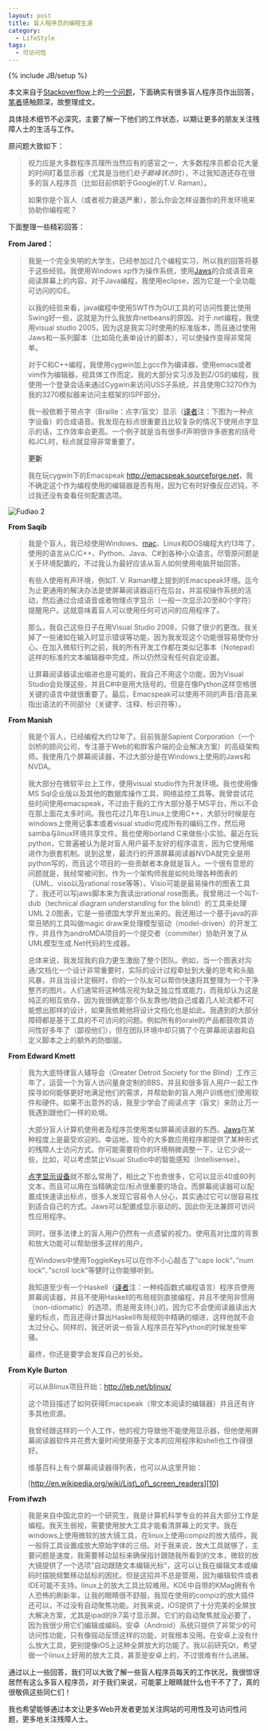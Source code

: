 ```yaml
---
layout: post
title: 盲人程序员的编程生涯
category:
  - LifeStyle
tags:
  - 可访问性
---
```

{% include JB/setup %}

本文来自于[Stackoverflow][1]上的[一个问题][2]，下面确实有很多盲人程序员作出回答，[笔者][3]感触颇深，故整理成文。

具体技术细节不必深究，主要了解一下他们的工作状态，以期让更多的朋友关注残障人士的生活与工作。

原问题大致如下：

> 视力应是大多数程序员理所当然应有的感官之一，大多数程序员都会花大量的时间盯着显示器（尤其是当他们*处于巅峰状态*时），不过我知道还存在很多的盲人程序员（比如目前供职于Google的T.V. Raman）。
> 
> 如果你是个盲人（或者视力衰退严重），那么你会怎样设置你的开发环境来协助你编程呢？

下面整理一些精彩回答：

**From Jared：**

> 我是一个完全失明的大学生，已经参加过几个编程实习，所以我的回答将基于这些经验。我使用Windows xp作为操作系统，使用[Jaws][4]的合成语音来阅读屏幕上的内容。对于Java编程，我使用eclipse，因为它是一个全功能可访问的IDE。
> 
> 以我的经验来看，java编程中使用SWT作为GUI工具的可访问性要比使用Swing好一些，这就是为什么我放弃netbeans的原因。对于.net编程，我使用visual studio 2005，因为这是我实习时使用的标准版本，而且通过使用Jaws和一系列脚本（比如简化表单设计的脚本），可以使操作变得非常简单。
> 
> 对于C和C++编程，我使用cygwin加上gcc作为编译器，使用emacs或者vim作为编辑器，视具体工作而定。我的大部分实习涉及到Z/OS的编程，我使用一个登录会话来通过Cygwin来访问USS子系统，并且使用C3270作为我的3270模拟器来访问主框架的ISPF部分。
> 
> 我一般依赖于带点字（Braille：点字/盲文）显示（[译者][5]注：下图为一种点字设备）的合成语音。我发现在标点很重要且比较复杂的情况下使用点字显示的话，工作效率会更高。一个例子就是当有很多if声明很许多嵌套的括号和JCL时，标点就显得非常重要了。
> 
> **更新**
> 
> 我在玩cygwin下的Emacspeak <http://emacspeak.sourceforge.net>，我不确定这个作为编程使用的编辑器是否有用，因为它有时好像反应迟钝，不过我还没有查看任何配置选项。 

![Fudiao 2][6]

**From Saqib**

> 我是个盲人，我已经使用Windows、[mac][7]、Linux和DOS编程大约13年了，使用的语言从C/C++、Python、Java、C#到各种小众语言。尽管原问题是关于环境配置的，不过我认为最好应该从盲人如何使用电脑开始回答。
> 
> 有些人使用有声环境，例如T. V. Raman楼上提到的Emacspeak环境。迄今为止更通用的解决办法是使屏幕阅读器运行在后台，并监视操作系统的活动，然后通过合成语音或者物理点字显示（一般一次显示20至80个字符）提醒用户。这就意味着盲人可以使用任何可访问的应用程序了。
> 
> 那么，我自己这些日子在用Visual Studio 2008，只做了很少的更改。我关掉了一些诸如在输入时显示错误等功能，因为我发现这个功能很容易使你分心。在加入微软行列之前，我的所有开发工作都在类似记事本（Notepad）这样的标准的文本编辑器中完成，所以仍然没有任何自定设置。
> 
> 让屏幕阅读器读出缩进也是可能的，我自己不用这个功能，因为Visual Studio会处理这些，并且C#中是用大括号的。但是在像Python这样空格很关键的语言中就很重要了。最后，Emacspeak可以使用不同的声音/音高来指出语法的不同部分（关键字、注释、标识符等）。 

**From Manish**

> 我是个盲人，已经编程大约12年了。目前我是Sapient Corporation（一个剑桥的顾问公司，专注基于Web的和胖客户端的企业解决方案）的高级架构师。我使用几个屏幕阅读器，不过大部分是在Windows上使用的Jaws和NVDA。
> 
> 我大部分在微软平台上工作，使用visual studio作为开发环境。我也使用像MS Sql企业版以及其他的数据库操作工具、网络监控工具等。我曾尝试花些时间使用emacspeak，不过由于我的工作大部分基于MS平台，所以不会在那上面花太多时间。我也花过几年在Linux上使用C++，大部分时候是在windows上使用记事本或者visual studio完成所有的编码工作，然后用samba与linux环境共享文件。我也使用borland C来做些小实验。最近在玩python，它普遍被认为是对盲人用户最不友好的程序语言，因为它使用缩进作为嵌套机制。说到这里，最流行的开源屏幕阅读器NVDA就完全是用python写的，而且这个项目的一些贡献者本身就是盲人。一个很有意思的问题就是，我经常被问到，作为一个架构师我是如何处理各种图表的（UML、viso以及rational rose等等）。Visio可能是最易操作的图表工具了，我还可以写jaws脚本来为我读出rational rose图表。我曾用过一个叫T-dub（technical diagram understanding for the blind）的工具来处理UML 2.0图表，它是一些德国大学开发出来的。我还用过一个基于java的非常丑陋的工具叫做magic draw来处理模型驱动（model-driven）的开发工作，并且作为androMDA项目的一个提交者（commiter）协助开发了从UML模型生成.Net代码的生成器。
> 
> 总体来说，我发现我的自力更生激励了整个团队。例如，当一个图表对沟通/文档化一个设计非常重要时，实际的设计过程牵扯到大量的思考和头脑风暴，并且当设计定稿时，你的一个队友可以帮你快速将其整理为一个干净整齐的图片。人们通常将这种情况视为缺乏独立性或能力，而我却认为这是纯正的相互依存，因为我很确定那个队友靠他/她自己或着几人轮流都不可能想出那样的设计，如果我依赖他将设计文档化也是如此。我遇到的大部分障碍都是基于工具的不可访问的问题。例如所有的orale的产品都鼓吹其访问性好多年了（鄙视他们），但在团队环境中却只搞了个在屏幕阅读器和自定义脚本之上的额外的防御层。 

**From Edward Kmett**

> 我为大底特律盲人辅导会（Greater Detroit Society for the Blind）工作三年了，运营一个为盲人访问量身定制的BBS，并且和很多盲人用户一起工作探寻如何能够更好地满足他们的需求，并帮助新的盲人用户训练他们使用软件和硬件。如果不出意外的话，我至少学会了阅读点字（盲文）来防止万一我遇到跟他们一样的处境。
> 
> 大部分盲人计算机使用者及程序员使用类似屏幕阅读器的东西。[Jaws][8]在某种程度上是最受欢迎的。幸运地，现今的大多数应用程序都提供了某种形式的残障人士访问方式。你可能需要将你的环境稍微调整一下，让它少说一些，比如，可以考虑禁止Visual Studio中的智能感知（Intellisense）。
> 
> [点字显示设备][9]就不那么常用了，相比之下也贵很多，它可以显示40或80列文本，而且可以用在当精确定位/标点很重要的场合。而屏幕阅读器可以配置成快速读出标点，很多人发现它容易令人分心，其实通过它可以很容易找到适合自己的方式。Jaws可以配置成显示驱动的，因此你无法兼顾可访问性应用程序。
> 
> 同时，很多法律上的盲人用户仍然有一点遗留的视力。使用高对比度的背景和放大功能可以帮助很多这样的用户。
> 
> 在Windows中使用ToggleKeys可以在你不小心敲击了”caps lock“、”num lock“、”scroll lock“等健时让你能够听到。
> 
> 我知道至少有一个Haskell（[译者][5]注：一种纯函数式编程语言）程序员使用屏幕阅读器，并且不使用Haskell的布局规则直接编程，并且不使用非惯用（non-idiomatic）的选项，而是用支持{;}的。因为它不会使阅读器读出大量的标点，而且还得计算出Haskell布局规则中精确的缩进，这样他就不会太过分心。同样的，我还听说一些盲人程序员在写Python的时候发些牢骚。
> 
> 最终，你还是要学会发挥自己的长处。 

**From Kyle Burton**

> 可以从Blinux项目开始：<http://leb.net/blinux/>
> 
> 这个项目描述了如何获得Emacspeak（带文本阅读的编辑器）并且还有许多其他资源。
> 
> 我曾经跟这样的一个人工作，他的视力导致他不能使用显示器，但他使用屏幕阅读器软件并花费大量时间使用基于文本的应用程序和shell也工作得很好。
> 
> 维基百科上有个屏幕阅读器得列表，也可以从这里开始：
> 
> [http://en.wikipedia.org/wiki/List\_of\_screen_readers][10] 

**From ifwzh**

> 我是来自中国北京的一个研究生，我是计算机科学专业的并且大部分工作是编程。我天生弱视，需要使用放大工具才能看清屏幕上的文字。我在windows上使用微软的放大镜工具，在linux上使用compiz的放大插件。我一般将工具设置成放大原始字体的三倍。对于我来说，放大工具就够了，主要问题是速度，我需要移动鼠标来确保指针跟随我所看到的文本，微软的放大镜提供了一个选项”自动跟随文本编辑光标“，这可以让我在编辑文本或编码时摆脱频繁移动鼠标的困扰。但是这招并不总是管用，因为编辑软件或者IDE可能不支持。linux上的放大工具比较难用。KDE中自带的KMag拥有令人恐怖的刷新率，让我的眼睛很不舒服，我现在使用的compiz的放大插件还可以，不过没有自动聚焦功能。对我来说，iOS提供了十分完美的全屏放大解决方案，尤其是ipad的9.7英寸显示屏。它们的自动聚焦就没必要了，因为我很少用它们编辑或编码。安卓（Android）系统只提供了非常少的可访问性功能，只有像摇动反馈这样的功能，对我根本没用。在安卓上没有什么放大工具，更别提像iOS上这种全屏放大的功能了。我以前研究Qt，希望做一个linux上好用的放大工具，甚至是安卓上的，不过很难有什么进展。 

通过以上一些回答，我们可以大致了解一些盲人程序员每天的工作状况，我很惊讶居然有这么多盲人程序员，对于我们来说，可能蒙上眼睛就什么也干不了了，真的很敬佩这些同仁们！

我也希望能够通过本文让更多Web开发者更加关注网站的可用性及可访问性问题，更多地关注残障人士。

 [1]: http://stackoverflow.com/
 [2]: http://stackoverflow.com/questions/118984/how-can-you-program-if-youre-blind
 [3]: http://jiguang.github.com "笔者"
 [4]: http://freedomscientific.com/products/fs/jaws-product-page.asp
 [5]: http://jiguang.github.com "译者"
 [6]: http://jiguang.github.com/content/uploads/2012/03/fudiao-2.jpg "fudiao-2.jpg"
 [7]: http://jiguang.github.com/index.php/tag/mac/ "mac"
 [8]: http://www.freedomscientific.com/products/fs/jaws-product-page.asp
 [9]: http://en.wikipedia.org/wiki/Refreshable_Braille_display
 [10]: http://en.wikipedia.org/wiki/List_of_screen_readers